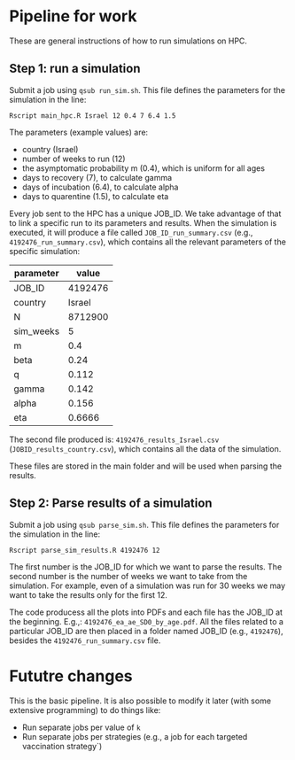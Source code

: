 # Pipeline for work

These are general instructions of how to run simulations on HPC.

## Step 1: run a simulation

Submit a job using `qsub run_sim.sh`. This file defines the parameters for the simulation in the line:
```
Rscript main_hpc.R Israel 12 0.4 7 6.4 1.5
```
The parameters (example values) are:
* country (Israel)
* number of weeks to run (12)
* the asymptomatic probability m (0.4), which is uniform for all ages
* days to recovery (7), to calculate gamma
* days of incubation (6.4), to calculate alpha
* days to quarentine (1.5), to calculate eta

Every job sent to the HPC has a unique JOB_ID. We take advantage of that to link a specific run to its parameters and results. When the simulation is executed, it will produce a file called `JOB_ID_run_summary.csv` (e.g., `4192476_run_summary.csv`), which contains all the relevant parameters of the specific simulation:

|parameter|value|
|-------|------|
JOB_ID|4192476|
|country|Israel|
|N|8712900|
|sim_weeks|5|
|m|0.4|
|beta|0.24|
|q|0.112|
|gamma|0.142|
|alpha|0.156|
|eta|0.6666|

The second file produced is: `4192476_results_Israel.csv` (`JOBID_results_country.csv`), which contains all the data of the simulation.

These files are stored in the main folder and will be used when parsing the results.

## Step 2: Parse results of a simulation

Submit a job using `qsub parse_sim.sh`. This file defines the parameters for the simulation in the line:
```
Rscript parse_sim_results.R 4192476 12
```
 The first number is the JOB_ID for which we want to parse the results. The second number is the number of weeks we want to take from the simulation. For example, even of a simulation was run for 30 weeks we may want to take the results only for the first 12.
 
 The code producess all the plots into PDFs and each file has the JOB_ID at the beginning. E.g.,: `4192476_ea_ae_SD0_by_age.pdf`. All the files related to a particular JOB_ID are then placed in a folder named JOB_ID (e.g., `4192476`), besides the `4192476_run_summary.csv` file.
 
# Fututre changes

This is the basic pipeline. It is also possible to modify it later (with some extensive programming) to do things like:
* Run separate jobs per value of `k`
* Run separate jobs per strategies (e.g., a job for each targeted vaccination strategy`)
